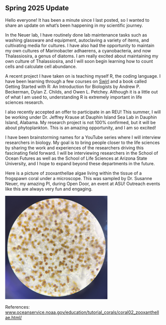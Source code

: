 ## Spring 2025 Update

Hello everyone! It has been a minute since I last posted, so  I wanted to share an update on what’s been happening in my scientific journey.

In the Neuer lab, I have routinely done lab maintenance tasks such as washing glassware and equipment, autoclaving a variety of items, and cultivating media for cultures. I have also had the opportunity to maintain my own cultures of Marinobacter adhaerens, a cyanobacteria, and now Thalassiosira, a genus of diatoms. I am really excited about maintaining my own culture of Thalassiosira, and I will soon begin learning how to count cells and calculate cell abundance. 

A recent project I have taken on is teaching myself R, the coding language. I have been learning through a few courses on <a href="https://swirlstats.com/">Swirl</a> and a book called </i> Getting Started with R: An Introduction for Biologists </i> by Andrew P. Beckerman, Dylan Z. Childs, and Owen L. Petchey. Although it is a little out of what I am used to, understanding R is extremely important in life sciences research. 

I also recently accepted an offer to participate in an REU! This summer, I will be working under Dr. Jeffrey Krause at Dauphin Island Sea Lab in Dauphin Island, Alabama. My research project is not 100% confirmed, but it will be about phytoplankton. This is an amazing opportunity, and I am so excited!

I have been brainstorming names for a YouTube series where I will interview researchers in biology. My goal is to bring people closer to the life sciences by sharing the work and experiences of the researchers driving this fascinating field forward. I will be interviewing researchers in the School of Ocean Futures as well as the School of Life Sciences at Arizona State University, and I hope to expand beyond these departments in the future. 

Here is a picture of zooxanthellae algae living within the tissue of a frogspawn coral under a microscope. This was sampled by Dr. Susanne Neuer, my amazing PI, during Open Door, an event at ASU! Outreach events like this are always very fun and engaging. 

<img src="/docs/assets/img/zooxanthellaefrogspawn.jpg" width="330">

References: <br>
<a href="https://oceanservice.noaa.gov/education/tutorial_corals/coral02_zooxanthellae.html/">www.oceanservice.noaa.gov/education/tutorial_corals/coral02_zooxanthellae.html/</a> <br>
